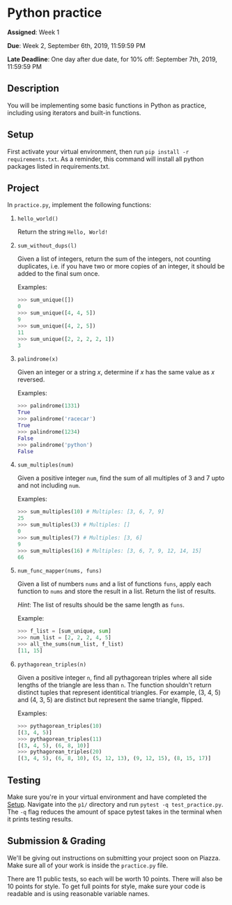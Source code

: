 # Python practice 

**Assigned**: Week 1

**Due**: Week 2, September 6th, 2019, 11:59:59 PM

**Late Deadline**: One day after due date, for 10% off: September 7th, 2019, 11:59:59 PM

## Description

You will be implementing some basic functions in Python as practice, including using iterators and built-in functions.

## Setup

First activate your virtual environment, then run `pip install -r requirements.txt`. 
As a reminder, this command will install all python packages listed in requirements.txt.

## Project

In `practice.py`, implement the following functions:

1. `hello_world()`

   Return the string `Hello, World!`

2. `sum_without_dups(l)`

   Given a list of integers, return the sum of the integers, not counting duplicates, i.e. 
   if you have two or more copies of an integer, it should be added to the final sum once.

   Examples:
   ```python
   >>> sum_unique([])
   0
   >>> sum_unique([4, 4, 5])
   9
   >>> sum_unique([4, 2, 5])
   11
   >>> sum_unique([2, 2, 2, 2, 1])
   3
   ```

3. `palindrome(x)`

    Given an integer or a string *x*, determine if *x* has the same value as *x* reversed.

    Examples:
    ```python
    >>> palindrome(1331)
    True
    >>> palindrome('racecar')
    True
    >>> palindrome(1234)
    False
    >>> palindrome('python')
    False
    ```

4. `sum_multiples(num)`

    Given a positive integer `num`, find the sum of all multiples of 3 and 7 upto and not including `num`.

    Examples:
    ```python
    >>> sum_multiples(10) # Multiples: [3, 6, 7, 9]
    25
    >>> sum_multiples(3) # Multiples: []
    0
    >>> sum_multiples(7) # Multiples: [3, 6]
    9
    >>> sum_multiples(16) # Multiples: [3, 6, 7, 9, 12, 14, 15]
    66
    ```

5. `num_func_mapper(nums, funs)`

    Given a list of numbers `nums` and a list of functions `funs`, 
    apply each function to `nums` and store the result in a list.
    Return the list of results. 
    
    *Hint*: The list of results should be the same length as `funs`.

    Example:
    ```python
    >>> f_list = [sum_unique, sum]
    >>> num_list = [2, 2, 2, 4, 5]
    >>> all_the_sums(num_list, f_list)
    [11, 15]
    ```

6. `pythagorean_triples(n)`

    Given a positive integer `n`, find all pythagorean triples where all side lengths
    of the triangle are less than `n`. The function shouldn't return distinct tuples
    that represent identitical triangles. For example, (3, 4, 5) and (4, 3, 5)
    are distinct but represent the same triangle, flipped.

    Examples:
    ```python
    >>> pythagorean_triples(10)
    [(3, 4, 5)]
    >>> pythagorean_triples(11)
    [(3, 4, 5), (6, 8, 10)]
    >>> pythagorean_triples(20)
    [(3, 4, 5), (6, 8, 10), (5, 12, 13), (9, 12, 15), (8, 15, 17)]
    ```

## Testing

Make sure you're in your virtual environment and have completed the [Setup](#setup). 
Navigate into the `p1/` directory and run `pytest -q test_practice.py`. 
The `-q` flag reduces the amount of space pytest takes in the terminal when it prints testing results.

## Submission & Grading

We'll be giving out instructions on submitting your project soon on Piazza. Make sure all of
your work is inside the `practice.py` file.

There are 11 public tests, so each will be worth 10 points. There will also be 10 points for style. 
To get full points for style, make sure your code is readable and is using reasonable variable names.
